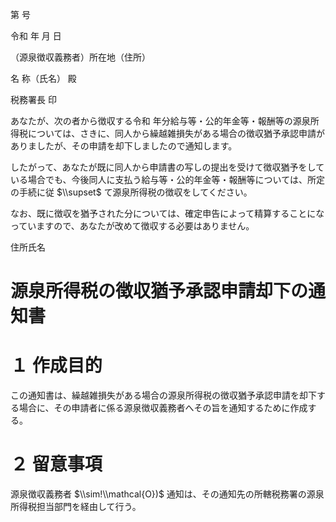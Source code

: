 第 号

令和 年 月 日

（源泉徴収義務者）所在地（住所）

名 称（氏名） 殿

税務署長 印

あなたが、次の者から徴収する令和 年分給与等・公的年金等・報酬等の源泉所得税については、さきに、同人から繰越雑損失がある場合の徴収猶予承認申請がありましたが、その申請を却下しましたので通知します。

したがって、あなたが既に同人から申請書の写しの提出を受けて徴収猶予をしている場合でも、今後同人に支払う給与等・公的年金等・報酬等については、所定の手続に従 $\\supset$ て源泉所得税の徴収をしてください。

なお、既に徴収を猶予された分については、確定申告によって精算することになっていますので、あなたが改めて徴収する必要はありません。

住所氏名

# 源泉所得税の徴収猶予承認申請却下の通知書

# １ 作成目的

この通知書は、繰越雑損失がある場合の源泉所得税の徴収猶予承認申請を却下する場合に、その申請者に係る源泉徴収義務者へその旨を通知するために作成する。

# ２ 留意事項

源泉徴収義務者 $\\sim!\\mathcal{O})$ 通知は、その通知先の所轄税務署の源泉所得税担当部門を経由して行う。